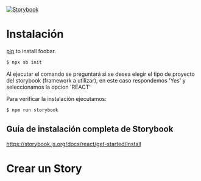 [![Storybook](https://user-images.githubusercontent.com/321738/63501763-88dbf600-c4cc-11e9-96cd-94adadc2fd72.png)](https://storybook.js.org/)

# Instalación

[pip](https://pip.pypa.io/en/stable/) to install foobar.

```bash
$ npx sb init
```

Al ejecutar el comando se preguntará si se desea elegir el tipo de proyecto del storybook (framework a utilizar), en este caso respondemos 'Yes' y seleccionamos la opcion 'REACT'

Para verificar la instalación ejecutamos:
```bash
$ npm run storybook
```

## Guía de instalación completa de Storybook
https://storybook.js.org/docs/react/get-started/install

# Crear un Story